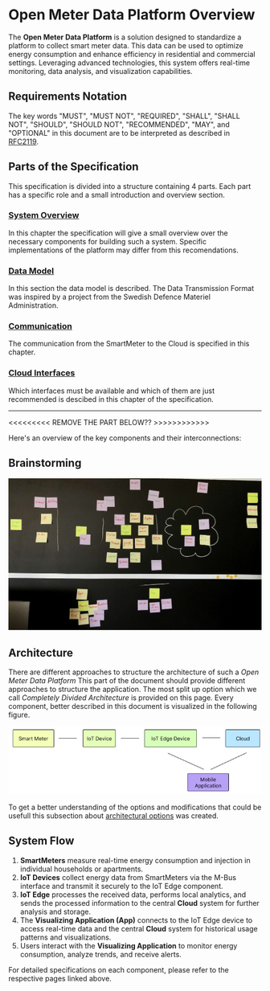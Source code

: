 # Open Meter Data Platform Overview

The **Open Meter Data Platform** is a solution designed to standardize a platform to collect smart meter data. This data can be used to optimize energy consumption and enhance efficiency in residential and commercial settings. Leveraging advanced technologies, this system offers real-time monitoring, data analysis, and visualization capabilities. 

## Requirements Notation

The key words "MUST", "MUST NOT", "REQUIRED", "SHALL", "SHALL NOT", "SHOULD", "SHOULD NOT", "RECOMMENDED", "MAY", and "OPTIONAL" in this document are to be interpreted as described in [RFC2119](https://www.rfc-editor.org/rfc/rfc2119).


## Parts of the Specification

This specification is divided into a structure containing 4 parts. Each part has a specific role and a small introduction and overview section.

### [System Overview](1_SystemOverview/overview.md)

In this chapter the specification will give a small overview over the necessary components for building such a system. Specific implementations of the platform may differ from this recomendations.

### [Data Model](2_DataModel/overview.md)

In this section the data model is described. The Data Transmission Format was inspired by a project from the Swedish Defence Materiel Administration.

### [Communication](3_Communication/overview.md)

The communication from the SmartMeter to the Cloud is specified in this chapter.

### [Cloud Interfaces](4_CloudInterfaces/overview.md)

Which interfaces must be available and which of them are just recommended is descibed in this chapter of the specification.

---


<<<<<<<<<  REMOVE THE PART BELOW?? >>>>>>>>>>>>


Here's an overview of the key components and their interconnections:

## Brainstorming

![a picture of the brainstorming platform diagram](images/brainstorming_platform_components.jpeg "brainstorming_platform_components")

## Architecture

There are different approaches to structure the architecture of such a _Open Meter Data Platform_ This part of the document should provide different approaches to structure the application. The most split up option which we call _Completely Divided Architecture_ is provided on this page. Every component, better described in this document is visualized in the following figure.

![Completely Divided Architecture](images/full.png "Completely Divided Architecture")

To get a better understanding of the options and modifications that could be usefull this subsection about [architectural options](ArchitecturalOptions.md) was created.



## System Flow

1. **SmartMeters** measure real-time energy consumption and injection in individual households or apartments.
2. **IoT Devices** collect energy data from SmartMeters via the M-Bus interface and transmit it securely to the IoT Edge component.
3. **IoT Edge** processes the received data, performs local analytics, and sends the processed information to the central **Cloud** system for further analysis and storage.
4. The **Visualizing Application (App)** connects to the IoT Edge device to access real-time data and the central **Cloud** system for historical usage patterns and visualizations.
5. Users interact with the **Visualizing Application** to monitor energy consumption, analyze trends, and receive alerts.

For detailed specifications on each component, please refer to the respective pages linked above.
